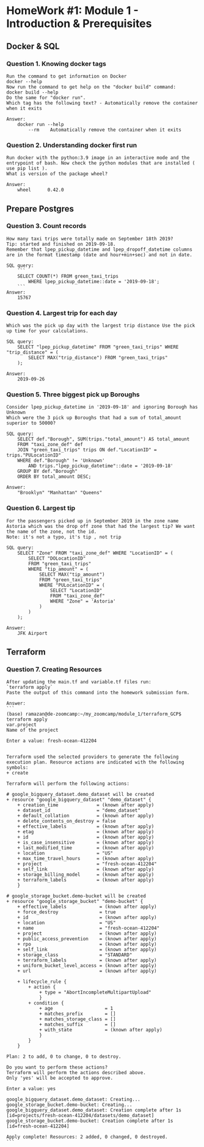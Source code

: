 # HomeWork #1: Module 1 - Introduction & Prerequisites

## Docker & SQL

### Question 1. Knowing docker tags
    Run the command to get information on Docker
    docker --help
    Now run the command to get help on the "docker build" command:
    docker build --help
    Do the same for "docker run".
    Which tag has the following text? - Automatically remove the container when it exits
    
    Answer:   
        docker run --help 
            --rm    Automatically remove the container when it exits

### Question 2. Understanding docker first run
    Run docker with the python:3.9 image in an interactive mode and the entrypoint of bash. Now check the python modules that are installed ( use pip list ).
    What is version of the package wheel?

    Answer:
        wheel      0.42.0

## Prepare Postgres

### Question 3. Count records
    How many taxi trips were totally made on September 18th 2019?
    Tip: started and finished on 2019-09-18.
    Remember that lpep_pickup_datetime and lpep_dropoff_datetime columns are in the format timestamp (date and hour+min+sec) and not in date.

    SQL query:
        ``` 
        SELECT COUNT(*) FROM green_taxi_trips
            WHERE lpep_pickup_datetime::date = '2019-09-18';
        ```
    Answer:
        15767

### Question 4. Largest trip for each day
    Which was the pick up day with the largest trip distance Use the pick up time for your calculations.
    
    SQL query:
        SELECT "lpep_pickup_datetime" FROM "green_taxi_trips" WHERE "trip_distance" = (
	        SELECT MAX("trip_distance") FROM "green_taxi_trips"	
        );

    Answer:
        2019-09-26

### Question 5. Three biggest pick up Boroughs
    Consider lpep_pickup_datetime in '2019-09-18' and ignoring Borough has Unknown
    Which were the 3 pick up Boroughs that had a sum of total_amount superior to 50000?
   
    SQL query:
        SELECT def."Borough", SUM(trips."total_amount") AS total_amount
        FROM "taxi_zone_def" def 
        JOIN "green_taxi_trips" trips ON def."LocationID" = trips."PULocationID"
        WHERE def."Borough" != 'Unknown' 
            AND trips."lpep_pickup_datetime"::date = '2019-09-18'
        GROUP BY def."Borough"
        ORDER BY total_amount DESC;
    
    Answer:
        "Brooklyn" "Manhattan" "Queens"

### Question 6. Largest tip
    For the passengers picked up in September 2019 in the zone name Astoria which was the drop off zone that had the largest tip? We want the name of the zone, not the id.
    Note: it's not a typo, it's tip , not trip

    SQL query:
        SELECT "Zone" FROM "taxi_zone_def" WHERE "LocationID" = (
            SELECT "DOLocationID"
            FROM "green_taxi_trips"
            WHERE "tip_amount" = (
                SELECT MAX("tip_amount")
                FROM "green_taxi_trips"
                WHERE "PULocationID" = (
                    SELECT "LocationID"
                    FROM "taxi_zone_def"
                    WHERE "Zone" = 'Astoria'
                )
            )
        );
    
    Answer:
        JFK Airport

## Terraform

### Question 7. Creating Resources
    After updating the main.tf and variable.tf files run:
    `terraform apply`
    Paste the output of this command into the homework submission form.

    Answer:
    ```
    (base) ramazan@de-zoomcamp:~/my_zoomcamp/module_1/terraform_GCP$ terraform apply
    var.project
    Name of the project

    Enter a value: fresh-ocean-412204


    Terraform used the selected providers to generate the following execution plan. Resource actions are indicated with the following symbols:
    + create

    Terraform will perform the following actions:

    # google_bigquery_dataset.demo_dataset will be created
    + resource "google_bigquery_dataset" "demo_dataset" {
        + creation_time              = (known after apply)
        + dataset_id                 = "demo_dataset"
        + default_collation          = (known after apply)
        + delete_contents_on_destroy = false
        + effective_labels           = (known after apply)
        + etag                       = (known after apply)
        + id                         = (known after apply)
        + is_case_insensitive        = (known after apply)
        + last_modified_time         = (known after apply)
        + location                   = "US"
        + max_time_travel_hours      = (known after apply)
        + project                    = "fresh-ocean-412204"
        + self_link                  = (known after apply)
        + storage_billing_model      = (known after apply)
        + terraform_labels           = (known after apply)
        }

    # google_storage_bucket.demo-bucket will be created
    + resource "google_storage_bucket" "demo-bucket" {
        + effective_labels            = (known after apply)
        + force_destroy               = true
        + id                          = (known after apply)
        + location                    = "US"
        + name                        = "fresh-ocean-412204"
        + project                     = (known after apply)
        + public_access_prevention    = (known after apply)
        + rpo                         = (known after apply)
        + self_link                   = (known after apply)
        + storage_class               = "STANDARD"
        + terraform_labels            = (known after apply)
        + uniform_bucket_level_access = (known after apply)
        + url                         = (known after apply)

        + lifecycle_rule {
            + action {
                + type = "AbortIncompleteMultipartUpload"
                }
            + condition {
                + age                   = 1
                + matches_prefix        = []
                + matches_storage_class = []
                + matches_suffix        = []
                + with_state            = (known after apply)
                }
            }
        }

    Plan: 2 to add, 0 to change, 0 to destroy.

    Do you want to perform these actions?
    Terraform will perform the actions described above.
    Only 'yes' will be accepted to approve.

    Enter a value: yes

    google_bigquery_dataset.demo_dataset: Creating...
    google_storage_bucket.demo-bucket: Creating...
    google_bigquery_dataset.demo_dataset: Creation complete after 1s [id=projects/fresh-ocean-412204/datasets/demo_dataset]
    google_storage_bucket.demo-bucket: Creation complete after 1s [id=fresh-ocean-412204]

    Apply complete! Resources: 2 added, 0 changed, 0 destroyed.
    ```
    